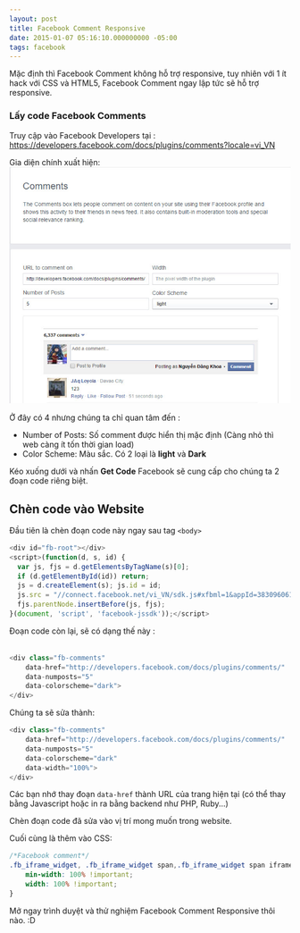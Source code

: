 ```yaml
---
layout: post
title: Facebook Comment Responsive
date: 2015-01-07 05:16:10.000000000 -05:00
tags: facebook
---
```


Mặc định thì Facebook Comment không hỗ trợ responsive, tuy nhiên với 1 ít hack với CSS và HTML5, Facebook Comment ngay lập tức sẽ hỗ trợ responsive.

### Lấy code Facebook Comments
Truy cập vào Facebook Developers tại : https://developers.facebook.com/docs/plugins/comments?locale=vi_VN

Gia diện chính xuất hiện:
![Facebook Comment](/assets/article_images/2015/01/facebookcomment.jpg)

Ở đây có 4 nhưng chúng ta chỉ quan tâm đến :

* Number of Posts: Số comment được hiển thị mặc định (Càng nhỏ thì web càng ít tốn thời gian load)
* Color Scheme: Màu sắc. Có 2 loại là **light** và **Dark**

Kéo xuống dưới và nhấn **Get Code**
Facebook sẽ cung cấp cho chúng ta 2 đoạn code riêng biệt.

## Chèn code vào Website
Đầu tiên là chèn đoạn code này ngay sau tag `<body>`

```javascript
<div id="fb-root"></div>
<script>(function(d, s, id) {
  var js, fjs = d.getElementsByTagName(s)[0];
  if (d.getElementById(id)) return;
  js = d.createElement(s); js.id = id;
  js.src = "//connect.facebook.net/vi_VN/sdk.js#xfbml=1&appId=383096061852800&version=v2.0";
  fjs.parentNode.insertBefore(js, fjs);
}(document, 'script', 'facebook-jssdk'));</script>
```

Đoạn code còn lại, sẽ có dạng thế này :

```javascript

<div class="fb-comments" 
	data-href="http://developers.facebook.com/docs/plugins/comments/" 
    data-numposts="5" 
	data-colorscheme="dark">
</div>

```

Chúng ta sẽ sửa thành:

```javascript
<div class="fb-comments" 
	data-href="http://developers.facebook.com/docs/plugins/comments/" 
    data-numposts="5" 
    data-colorscheme="dark" 
    data-width="100%">
</div>
```

Các bạn nhớ thay đoạn `data-href` thành URL của trang hiện tại (có thể thay bằng Javascript hoặc in ra bằng backend như PHP, Ruby...)

Chèn đoạn code đã sửa vào vị trí mong muốn trong website.

Cuối cùng là thêm vào CSS:

```css
/*Facebook comment*/
.fb_iframe_widget, .fb_iframe_widget span,.fb_iframe_widget span iframe[style] {
    min-width: 100% !important;
    width: 100% !important;
}
```

Mở ngay trình duyệt và thử nghiệm Facebook Comment Responsive thôi nào. :D